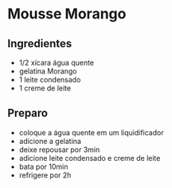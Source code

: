 # Mousse Morango

## Ingredientes
- 1/2 xícara água quente
- gelatina Morango
- 1 leite condensado
- 1 creme de leite


## Preparo
- coloque a água quente em um liquidificador
- adicione a gelatina
- deixe repousar por 3min
- adicione leite condensado e creme de leite
- bata por 10min
- refrigere por 2h